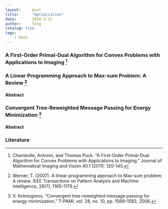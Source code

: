 ```yaml
---
layout:     post
title:      "Optimization"
date:       2020-3-31
author:     Tong
catalog: true
tags:
    - Math
---
```


### A First-Order Primal-Dual Algorithm for Convex Problems with Applications to Imaging [^Chambolle11]

### A Linear Programming Approach to Max-sum Problem: A Review [^Werner07]

#### Abstract

### Convergent Tree-Reweighted Message Passing for Energy Minimization [^Kolmogorov06]

#### Abstract


### Literature

[^Kolmogorov06]: V. Kolmogorov, “Convergent tree-reweighted message passing for energy minimization,” T-PAMI, vol. 28, no. 10, pp. 1568–1583, 2006.

[^Werner07]: Werner, T. (2007). A linear programming approach to Max-sum problem: A review. IEEE Transactions on Pattern Analysis and Machine Intelligence, 29(7), 1165–1179.

[^Chambolle11]: Chambolle, Antonin, and Thomas Pock. "A First-Order Primal-Dual Algorithm for Convex Problems with Applications to Imaging." Journal of Mathematical Imaging and Vision 40.1 (2011): 120-145.
